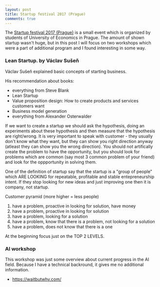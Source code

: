 ```yaml
---
layout: post
title: Startup festival 2017 (Prague)
comments: true
---
```


The <a href="http://www.startupfestival.cz/">Startup festival 2017 (Prague)</a> is a small event which is organized by students of University of Economics in Prague. The amount of shown startup wasn't huge, but in this post I will focus on two workshops which were a part of additional program and I found interesting in some way.

### Lean Startup. by Václav Sušeň

Václav Sušeň explained basic concepts of starting business.

His recommendation about books:

- everything from Steve Blank
- Lean Startup
- Value proposition design: How to create products and services customers want 
- Business model generation
- everything from Alexander Osterwalder

If we want to create a startup we should ask the hypothesis, doing an experiments about these hypothesis and then measure that the hypothesis are right/wrong. It is very important to speak with customer - they usually don't know what they want, but they can show you right direction anyway (atleast they can show you the wrong direction). You should not artifically create the problem to have the opportunity, but you should look for problems which are common (say most 3 common problem of your friend) and look for the oppportunity in solving them.

One of the definition of startup say that the startup is a "group of people" which ARE LOOKING for repeatable, profitable and stable entepreneurship intent. If they stop looking for new ideas and just improving one then it is company, not startup. 

Customer pyramid (more higher = less people)
1. have a problem, proactive in looking for solution, have money
2. have a problem, proactive in looking for solution
3. have a problem, looking for a solution
4. have a problem, know that there is a problem, not looking for a solution
5. have a problem, does not know that there is a one

At the beginning focus just on the TOP 2 LEVELS.

### AI workshop

This workshop was just some overview about current progress in the AI field. Because I have a technical backround, it gives me no additional information.

- https://waitbutwhy.com/
















